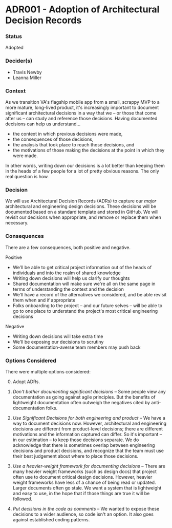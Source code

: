 # ADR001 - Adoption of Architectural Decision Records

### Status
Adopted

### Decider(s)
* Travis Newby
* Leanna Miller

### Context
As we transition VA's flagship mobile app from a small, scrappy MVP to a more mature, long-lived product, 
it's increasingly important to document significant architectural decisions in a way that we – or those 
that come after us – can study and reference those decisions. Having documented decisions can help us 
understand...

* the context in which previous decisions were made,
* the consequences of those decisions,
* the analysis that took place to reach those decisions, and 
* the motivations of those making the decisions at the point in which they were made. 
 
In other words, writing down our decisions is a lot better than keeping them in the heads of a few people
for a lot of pretty obvious reasons. The only real question is how.

### Decision
We will use Architectural Decision Records (ADRs) to capture our _major_ architectural and engineering
design decisions. These decisions will be documented based on a standard template and stored in GitHub.
We will revisit our decisions when appropriate, and remove or replace them when necessary.

### Consequences
There are a few consequences, both positive and negative.

Positive
* We'll be able to get critical project information out of the heads of individuals and into the realm of shared knowledge
* Writing down decisions will help us clarify our thoughts
* Shared documentation will make sure we're all on the same page in terms of understanding the context 
and the decision
* We'll have a record of the alternatives we considered, and be able revisit them when and if appropriate
* Folks onboarding to the project – and our future selves – will be able to go to one place to understand
the project's most critical engineering decisions

Negative
* Writing down decisions will take extra time
* We'll be exposing our decisions to scrutiny
* Some documentation-averse team members may push back

### Options Considered
There were multiple options considered:

0. Adopt ADRs. 

1. *Don't bother documenting significant decisions* – Some people view any documentation as going 
against agile principles. But the benefits of lightweight documentation often outweigh the negatives 
cited by anti-documentation folks.

2. *Use Significant Decisions for both engineering and product* – We have a way to document decisions 
now. However, architectural and engineering decisions are different from product-level decisions; there are
different motivations and the information captured can differ. So it's important – in our estimation 
– to keep those decisions separate. We do acknowledge that there is sometimes overlap between engineering
decisions and product decisions, and recognize that the team must use their best judgement about where to
place those decisions.

3. *Use a heavier-weight framework for documenting decisions* – There are many heavier weight frameworks
(such as design docs) that project often use to document critical design decisions. However, heavier weight 
frameworks have less of a chance of being read or updated. Larger documents often go stale. We want a system
that is lightweight and easy to use, in the hope that if those things are true it will be followed.

4. *Put decisions in the code as comments* – We wanted to expose these decisions to a wider audience, so code
isn't an option. It also goes against established coding patterns.
